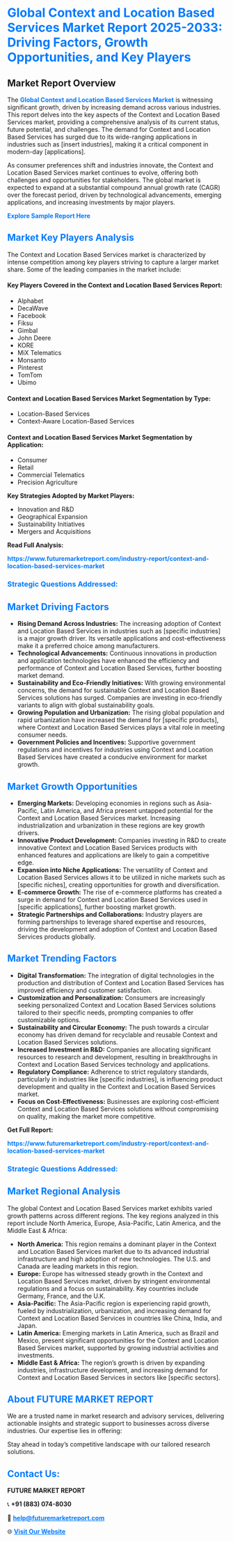 <h1 style="color: #007BFF;">Global Context and Location Based Services Market Report 2025-2033: Driving Factors, Growth Opportunities, and Key Players</h1>

<section id="overview">
<h2>Market Report Overview</h2>
<p>The <a href="https://www.futuremarketreport.com/industry-report/context-and-location-based-services-market" style="color: #007BFF; text-decoration: none;"><strong>Global Context and Location Based Services Market</strong></a> is witnessing significant growth, driven by increasing demand across various industries. This report delves into the key aspects of the Context and Location Based Services market, providing a comprehensive analysis of its current status, future potential, and challenges. The demand for Context and Location Based Services has surged due to its wide-ranging applications in industries such as [insert industries], making it a critical component in modern-day [applications].</p>
<p>As consumer preferences shift and industries innovate, the Context and Location Based Services market continues to evolve, offering both challenges and opportunities for stakeholders. The global market is expected to expand at a substantial compound annual growth rate (CAGR) over the forecast period, driven by technological advancements, emerging applications, and increasing investments by major players.</p>
</section>

<section id="overview">
<p><a href="https://www.futuremarketreport.com/request-sample/reportId=45857" style="color: #007BFF; text-decoration: none;"><strong>Explore Sample Report Here</strong></a></p>
</section>

<section id="key-players">
<h2 style="color: #007BFF;">Market Key Players Analysis</h2>
<p>The Context and Location Based Services market is characterized by intense competition among key players striving to capture a larger market share. Some of the leading companies in the market include:</p>
<h4>Key Players Covered in the Context and Location Based Services Report:</h4>
<ul><li>Alphabet</li><li>DecaWave</li><li>Facebook</li><li>Fiksu</li><li>Gimbal</li><li>John Deere</li><li>KORE</li><li>MiX Telematics</li><li>Monsanto</li><li>Pinterest</li><li>TomTom</li><li>Ubimo</li></ul>
<h4>Context and Location Based Services Market Segmentation by Type:</h4>
<ul><li>Location-Based Services</li><li>Context-Aware Location-Based Services</li></ul>

<h4>Context and Location Based Services Market Segmentation by Application:</h4>
<ul><li>Consumer</li><li>Retail</li><li>Commercial Telematics</li><li>Precision Agriculture</li></ul>
<p><strong>Key Strategies Adopted by Market Players:</strong></p>
<ul>
<li>Innovation and R&D</li>
<li>Geographical Expansion</li>
<li>Sustainability Initiatives</li>
<li>Mergers and Acquisitions</li>
</ul>
</section>

<section>
<p><strong>Read Full Analysis: </strong></p><a href="https://www.futuremarketreport.com/industry-report/context-and-location-based-services-market" style="color: #007BFF; text-decoration: none;"><strong>https://www.futuremarketreport.com/industry-report/context-and-location-based-services-market</strong></a>
<h3 style="color: #007BFF;">Strategic Questions Addressed:</h3>
</section>

<section id="driving-factors">
<h2 style="color: #007BFF;">Market Driving Factors</h2>
<ul>
<li><strong>Rising Demand Across Industries:</strong> The increasing adoption of Context and Location Based Services in industries such as [specific industries] is a major growth driver. Its versatile applications and cost-effectiveness make it a preferred choice among manufacturers.</li>
<li><strong>Technological Advancements:</strong> Continuous innovations in production and application technologies have enhanced the efficiency and performance of Context and Location Based Services, further boosting market demand.</li>
<li><strong>Sustainability and Eco-Friendly Initiatives:</strong> With growing environmental concerns, the demand for sustainable Context and Location Based Services solutions has surged. Companies are investing in eco-friendly variants to align with global sustainability goals.</li>
<li><strong>Growing Population and Urbanization:</strong> The rising global population and rapid urbanization have increased the demand for [specific products], where Context and Location Based Services plays a vital role in meeting consumer needs.</li>
<li><strong>Government Policies and Incentives:</strong> Supportive government regulations and incentives for industries using Context and Location Based Services have created a conducive environment for market growth.</li>
</ul>
</section>

<section id="growth-opportunities">
<h2 style="color: #007BFF;">Market Growth Opportunities</h2>
<ul>
<li><strong>Emerging Markets:</strong> Developing economies in regions such as Asia-Pacific, Latin America, and Africa present untapped potential for the Context and Location Based Services market. Increasing industrialization and urbanization in these regions are key growth drivers.</li>
<li><strong>Innovative Product Development:</strong> Companies investing in R&D to create innovative Context and Location Based Services products with enhanced features and applications are likely to gain a competitive edge.</li>
<li><strong>Expansion into Niche Applications:</strong> The versatility of Context and Location Based Services allows it to be utilized in niche markets such as [specific niches], creating opportunities for growth and diversification.</li>
<li><strong>E-commerce Growth:</strong> The rise of e-commerce platforms has created a surge in demand for Context and Location Based Services used in [specific applications], further boosting market growth.</li>
<li><strong>Strategic Partnerships and Collaborations:</strong> Industry players are forming partnerships to leverage shared expertise and resources, driving the development and adoption of Context and Location Based Services products globally.</li>
</ul>
</section>

<section id="trending-factors">
<h2 style="color: #007BFF;">Market Trending Factors</h2>
<ul>
<li><strong>Digital Transformation:</strong> The integration of digital technologies in the production and distribution of Context and Location Based Services has improved efficiency and customer satisfaction.</li>
<li><strong>Customization and Personalization:</strong> Consumers are increasingly seeking personalized Context and Location Based Services solutions tailored to their specific needs, prompting companies to offer customizable options.</li>
<li><strong>Sustainability and Circular Economy:</strong> The push towards a circular economy has driven demand for recyclable and reusable Context and Location Based Services solutions.</li>
<li><strong>Increased Investment in R&D:</strong> Companies are allocating significant resources to research and development, resulting in breakthroughs in Context and Location Based Services technology and applications.</li>
<li><strong>Regulatory Compliance:</strong> Adherence to strict regulatory standards, particularly in industries like [specific industries], is influencing product development and quality in the Context and Location Based Services market.</li>
<li><strong>Focus on Cost-Effectiveness:</strong> Businesses are exploring cost-efficient Context and Location Based Services solutions without compromising on quality, making the market more competitive.</li>
</ul>
</section>

<section>
<p><strong>Get Full Report: </strong></p><a href="https://www.futuremarketreport.com/industry-report/context-and-location-based-services-market" style="color: #007BFF; text-decoration: none;"><strong>https://www.futuremarketreport.com/industry-report/context-and-location-based-services-market</strong></a>
<h3 style="color: #007BFF;">Strategic Questions Addressed:</h3>
</section>


<section id="regional-analysis">
<h2 style="color: #007BFF;">Market Regional Analysis</h2>
<p>The global Context and Location Based Services market exhibits varied growth patterns across different regions. The key regions analyzed in this report include North America, Europe, Asia-Pacific, Latin America, and the Middle East & Africa:</p>
<ul>
<li><strong>North America:</strong> This region remains a dominant player in the Context and Location Based Services market due to its advanced industrial infrastructure and high adoption of new technologies. The U.S. and Canada are leading markets in this region.</li>
<li><strong>Europe:</strong> Europe has witnessed steady growth in the Context and Location Based Services market, driven by stringent environmental regulations and a focus on sustainability. Key countries include Germany, France, and the U.K.</li>
<li><strong>Asia-Pacific:</strong> The Asia-Pacific region is experiencing rapid growth, fueled by industrialization, urbanization, and increasing demand for Context and Location Based Services in countries like China, India, and Japan.</li>
<li><strong>Latin America:</strong> Emerging markets in Latin America, such as Brazil and Mexico, present significant opportunities for the Context and Location Based Services market, supported by growing industrial activities and investments.</li>
<li><strong>Middle East & Africa:</strong> The region’s growth is driven by expanding industries, infrastructure development, and increasing demand for Context and Location Based Services in sectors like [specific sectors].</li>
</ul>
</section>

<footer>
<h2 style="color: #007BFF;">About FUTURE MARKET REPORT</h2>
<p>We are a trusted name in market research and advisory services, delivering actionable insights and strategic support to businesses across diverse industries. Our expertise lies in offering:</p>

<p>Stay ahead in today’s competitive landscape with our tailored research solutions.</p>

<h2 style="color: #007BFF;">Contact Us:</h2>
<p><strong>FUTURE MARKET REPORT</strong></p>
<p>📞 <strong>+91 (883) 074-8030</strong></p>
<p>📧 <strong><a href="mailto:help@futuremarketreport.com" style="color: #007BFF;">help@futuremarketreport.com</a></strong></p>
<p>🌐 <strong><a href="https://www.futuremarketreport.com/" style="color: #007BFF;">Visit Our Website</a></strong></p>
</footer>
